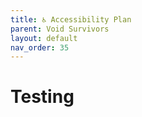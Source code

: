 ```yaml
---
title: ♿ Accessibility Plan
parent: Void Survivors
layout: default
nav_order: 35
---
```


# Testing

